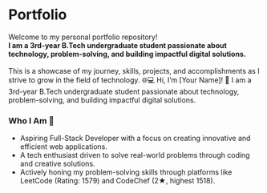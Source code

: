 # Portfolio
Welcome to my personal portfolio repository! <br><nr>
<strong>
I am a 3rd-year B.Tech undergraduate student passionate about technology, problem-solving, and building impactful digital solutions.<br>
</strong>
<br>This is a showcase of my journey, skills, projects, and accomplishments as I strive to grow in the field of technology. 🌐💻
Hi, I’m [Your Name]! 👋
I am a 3rd-year B.Tech undergraduate student passionate about technology, problem-solving, and building impactful digital solutions.
<br>
<h3>Who I Am 🚀</h3>
<ul>
<li>Aspiring Full-Stack Developer with a focus on creating innovative and efficient web applications.
</li>
<li>A tech enthusiast driven to solve real-world problems through coding and creative solutions.</li>
<li>Actively honing my problem-solving skills through platforms like LeetCode (Rating: 1579) and CodeChef (2★, highest 1518).</li>
</ul>